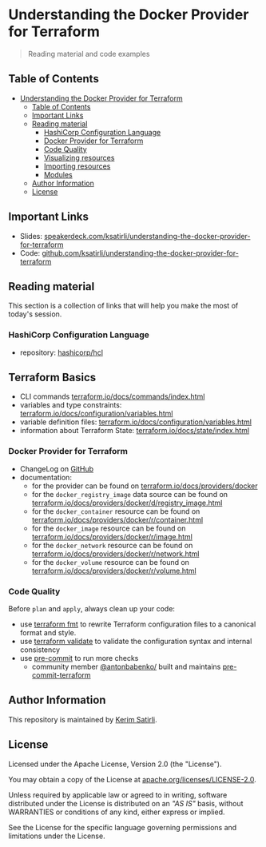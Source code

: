 # Understanding the Docker Provider for Terraform

> Reading material and code examples

## Table of Contents

- [Understanding the Docker Provider for Terraform](#understanding-the-docker-provider-for-terraform)
  - [Table of Contents](#table-of-contents)
  - [Important Links](#important-links)
  - [Reading material](#reading-material)
    - [HashiCorp Configuration Language](#hashicorp-configuration-language)
    - [Docker Provider for Terraform](#docker-provider-for-terraform)
    - [Code Quality](#code-quality)
    - [Visualizing resources](#visualizing-resources)
    - [Importing resources](#importing-resources)
    - [Modules](#modules)
  - [Author Information](#author-information)
  - [License](#license)

## Important Links

* Slides: [speakerdeck.com/ksatirli/understanding-the-docker-provider-for-terraform](https://speakerdeck.com/ksatirli/understanding-the-docker-provider-for-terraform)
* Code: [github.com/ksatirli/understanding-the-docker-provider-for-terraform](https://github.com/ksatirli/understanding-the-docker-provider-for-terraform)

## Reading material

This section is a collection of links that will help you make the most of today's session.

### HashiCorp Configuration Language

* repository: [hashicorp/hcl](https://github.com/hashicorp/hcl/tree/hcl2)

## Terraform Basics

* CLI commands [terraform.io/docs/commands/index.html](https://www.terraform.io/docs/commands/index.html)
* variables and type constraints: [terraform.io/docs/configuration/variables.html](https://www.terraform.io/docs/configuration/variables.html#type-constraints)
* variable definition files: [terraform.io/docs/configuration/variables.html](https://www.terraform.io/docs/configuration/variables.html#variable-definitions-tfvars-files)
* information about Terraform State: [terraform.io/docs/state/index.html](https://www.terraform.io/docs/state/index.html)

### Docker Provider for Terraform

* ChangeLog on [GitHub](https://github.com/terraform-providers/terraform-provider-docker/blob/master/CHANGELOG.md)
* documentation:
  * for the provider can be found on [terraform.io/docs/providers/docker](https://www.terraform.io/docs/providers/docker/index.html)
  * for the `docker_registry_image` data source can be found on [terraform.io/docs/providers/docker/d/registry_image.html](https://www.terraform.io/docs/providers/docker/d/registry_image.html)
  * for the `docker_container` resource can be found on [terraform.io/docs/providers/docker/r/container.html](https://www.terraform.io/docs/providers/docker/r/container.html)
  * for the `docker_image` resource can be found on [terraform.io/docs/providers/docker/r/image.html](https://www.terraform.io/docs/providers/docker/r/image.html)
  * for the `docker_network` resource can be found on [terraform.io/docs/providers/docker/r/network.html](https://www.terraform.io/docs/providers/docker/r/network.html)
  * for the `docker_volume` resource can be found on [terraform.io/docs/providers/docker/r/volume.html](https://www.terraform.io/docs/providers/docker/r/volume.html)

### Code Quality

Before `plan` and `apply`, always clean up your code:

* use [terraform fmt](https://www.terraform.io/docs/commands/fmt.html) to rewrite Terraform configuration files to a canonical format and style.
* use [terraform validate](https://www.terraform.io/docs/commands/validate.html) to validate the configuration syntax and internal consistency
* use [pre-commit](https://pre-commit.com) to run more checks
  * community member [@antonbabenko/](https://github.com/antonbabenko/) built and maintains [pre-commit-terraform](https://github.com/antonbabenko/pre-commit-terraform)

## Author Information

This repository is maintained by [Kerim Satirli](https://github.com/ksatirli).

## License

Licensed under the Apache License, Version 2.0 (the "License").

You may obtain a copy of the License at [apache.org/licenses/LICENSE-2.0](http://www.apache.org/licenses/LICENSE-2.0).

Unless required by applicable law or agreed to in writing, software distributed under the License is distributed on an _"AS IS"_ basis, without WARRANTIES or conditions of any kind, either express or implied.

See the License for the specific language governing permissions and limitations under the License.
